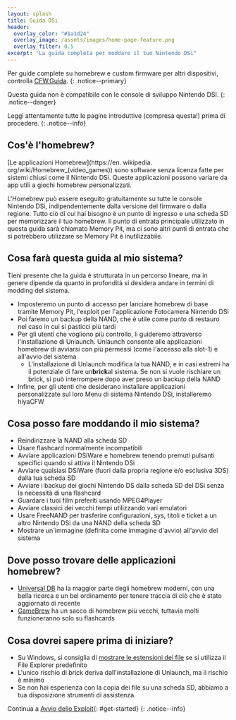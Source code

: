 ```yaml
---
layout: splash
title: Guida DSi
header:
  overlay_color: "#1a1d24"
  overlay_image: /assets/images/home-page-feature.png
  overlay_filter: 0.5
excerpt: "La guida completa per moddare il tuo Nintendo DSi"
---
```


Per guide complete su homebrew e custom firmware per altri dispositivi, controlla [CFW.Guida](https://cfw.guide/).
{: .notice--primary}

Questa guida non è compatibile con le console di sviluppo Nintendo DSI.
{: .notice--danger}

Leggi attentamente tutte le pagine introduttive (compresa questa!) prima di procedere.
{: .notice--info}

## Cos'è l'homebrew?

[Le applicazioni Homebrew](https://en. wikipedia. org/wiki/Homebrew_(video_games)) sono software senza licenza fatte per sistemi chiusi come il Nintendo DSi. Queste applicazioni possono variare da app utili a giochi homebrew personalizzati.

L'Homebrew può essere eseguito gratuitamente su tutte le console Nintendo DSi, indipendentemente dalla versione del firmware o dalla regione. Tutto ciò di cui hai bisogno è un punto di ingresso e una scheda SD per memorizzare il tuo homebrew. Il punto di entrata principale utilizzato in questa guida sarà chiamato Memory Pit, ma ci sono altri punti di entrata che si potrebbero utilizzare se Memory Pit è inutilizzabile.

## Cosa farà questa guida al mio sistema?

Tieni presente che la guida è strutturata in un percorso lineare, ma in genere dipende da quanto in profondità si desidera andare in termini di modding del sistema.

- Imposteremo un punto di accesso per lanciare homebrew di base tramite Memory Pit, l'exploit per l'applicazione Fotocamera Nintendo DSi
- Poi faremo un backup della NAND, che è utile come punto di restauro nel caso in cui si pasticci più tardi
- Per gli utenti che vogliono più controllo, li guideremo attraverso l'installazione di Unlaunch. Unlaunch consente alle applicazioni homebrew di avviarsi con più permessi (come l'accesso alla slot-1) e all'avvio del sistema
   - L'installazione di Unlaunch modifica la tua NAND, e in casi estremi ha il potenziale di fare un**brick**al sistema. Se non si vuole rischiare un brick, si può interrompere dopo aver preso un backup della NAND
- Infine, per gli utenti che desiderano installare applicazioni personalizzate sul loro Menu di sistema Nintendo DSi, installeremo hiyaCFW

## Cosa posso fare moddando il mio sistema?

- Reindirizzare la NAND alla scheda SD
- Usare flashcard normalmente incompatibili
- Avviare applicazioni DSiWare e homebrew tenendo premuti pulsanti specifici quando si attiva il Nintendo DSi
- Avviare qualsiasi DSiWare (fuori dalla propria regione e/o esclusiva 3DS) dalla tua scheda SD
- Avviare i backup dei giochi Nintendo DS dalla scheda SD del DSi senza la necessità di una flashcard
- Guardare i tuoi film preferiti usando MPEG4Player
- Avviare classici dei vecchi tempi utilizzando vari emulatori
- Usare FreeNAND per trasferire configurazioni, sys, titoli e ticket a un altro Nintendo DSi da una NAND della scheda SD
- Mostrare un'immagine (definita come immagine d'avvio) all'avvio del sistema

## Dove posso trovare delle applicazioni homebrew?

- [Universal DB](https://db.universal-team.net/ds) ha la maggior parte degli homebrew moderni, con una bella ricerca e un bel ordinamento per tenere traccia di ciò che è stato aggiornato di recente
- [GameBrew](https://www.gamebrew.org/wiki/List_of_DS_homebrew_applications) ha un sacco di homebrew più vecchi, tuttavia molti funzioneranno solo su flashcards

## Cosa dovrei sapere prima di iniziare?

- Su Windows, si consiglia di [mostrare le estensioni dei file](file-extensions-%28windows%29) se si utilizza il File Explorer predefinito
- L'unico rischio di brick deriva dall'installazione di Unlaunch, ma il rischio è minimo
- Se non hai esperienza con la copia dei file su una scheda SD, abbiamo a tua disposizione strumenti di assistenza

Continua a [Avvio dello Exploit](launching-the-exploit){: #get-started}
{: .notice--info}
